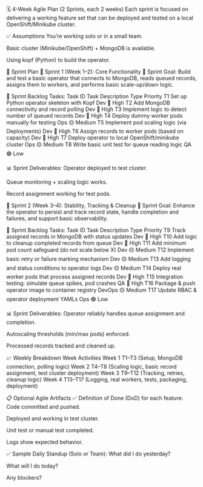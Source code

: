 🗓️ 4-Week Agile Plan (2 Sprints, each 2 weeks)
Each sprint is focused on delivering a working feature set that can be deployed and tested on a local OpenShift/Minikube cluster.

✅ Assumptions
You’re working solo or in a small team.

Basic cluster (Minikube/OpenShift) + MongoDB is available.

Using kopf (Python) to build the operator.

📅 Sprint Plan
📌 Sprint 1 (Week 1–2): Core Functionality
🎯 Sprint Goal:
Build and test a basic operator that connects to MongoDB, reads queued records, assigns them to workers, and performs basic scale-up/down logic.

🧩 Sprint Backlog Tasks:
Task ID	Task Description	Type	Priority
T1	Set up Python operator skeleton with Kopf	Dev	🔴 High
T2	Add MongoDB connectivity and record polling	Dev	🔴 High
T3	Implement logic to detect number of queued records	Dev	🔴 High
T4	Deploy dummy worker pods manually for testing	Ops	🟡 Medium
T5	Implement pod scaling logic (via Deployments)	Dev	🔴 High
T6	Assign records to worker pods (based on capacity)	Dev	🔴 High
T7	Deploy operator to local OpenShift/minikube cluster	Ops	🟡 Medium
T8	Write basic unit test for queue reading logic	QA	🟢 Low

📊 Sprint Deliverables:
Operator deployed to test cluster.

Queue monitoring + scaling logic works.

Record assignment working for test pods.

📌 Sprint 2 (Week 3–4): Stability, Tracking & Cleanup
🎯 Sprint Goal:
Enhance the operator to persist and track record state, handle completion and failures, and support basic observability.

🧩 Sprint Backlog Tasks:
Task ID	Task Description	Type	Priority
T9	Track assigned records in MongoDB with status updates	Dev	🔴 High
T10	Add logic to cleanup completed records from queue	Dev	🔴 High
T11	Add minimum pod count safeguard (do not scale below X)	Dev	🟡 Medium
T12	Implement basic retry or failure marking mechanism	Dev	🟡 Medium
T13	Add logging and status conditions to operator logs	Dev	🟡 Medium
T14	Deploy real worker pods that process assigned records	Dev	🔴 High
T15	Integration testing: simulate queue spikes, pod crashes	QA	🔴 High
T16	Package & push operator image to container registry	DevOps	🟡 Medium
T17	Update RBAC & operator deployment YAMLs	Ops	🟢 Low

📊 Sprint Deliverables:
Operator reliably handles queue assignment and completion.

Autoscaling thresholds (min/max pods) enforced.

Processed records tracked and cleaned up.

📈 Weekly Breakdown
Week	Activities
Week 1	T1–T3 (Setup, MongoDB connection, polling logic)
Week 2	T4–T8 (Scaling logic, basic record assignment, test cluster deployment)
Week 3	T9–T12 (Tracking, retries, cleanup logic)
Week 4	T13–T17 (Logging, real workers, tests, packaging, deployment)

📋 Optional Agile Artifacts
✅ Definition of Done (DoD) for each feature:
Code committed and pushed.

Deployed and working in test cluster.

Unit test or manual test completed.

Logs show expected behavior.

✅ Sample Daily Standup (Solo or Team):
What did I do yesterday?

What will I do today?

Any blockers?
